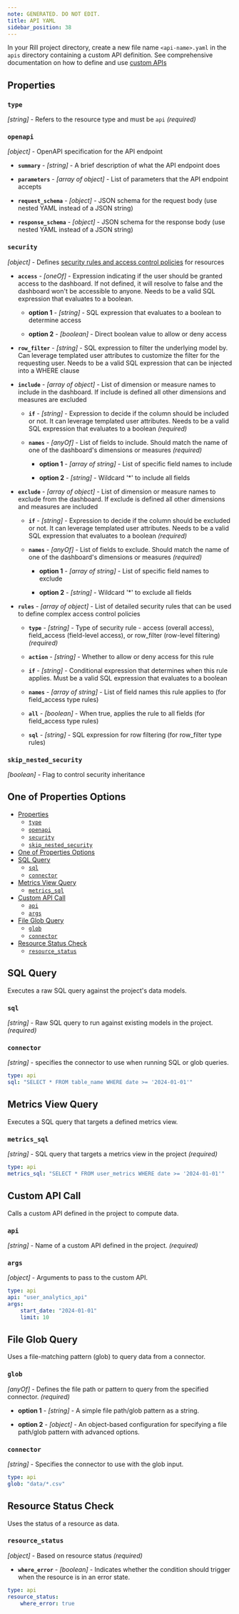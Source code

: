 ```yaml
---
note: GENERATED. DO NOT EDIT.
title: API YAML
sidebar_position: 38
---
```


In your Rill project directory, create a new file name `<api-name>.yaml` in the `apis` directory containing a custom API definition.
See comprehensive documentation on how to define and use [custom APIs](/build/custom-apis)

## Properties

### `type`

_[string]_ - Refers to the resource type and must be `api` _(required)_

### `openapi`

_[object]_ - OpenAPI specification for the API endpoint 

  - **`summary`** - _[string]_ - A brief description of what the API endpoint does 

  - **`parameters`** - _[array of object]_ - List of parameters that the API endpoint accepts 

  - **`request_schema`** - _[object]_ - JSON schema for the request body (use nested YAML instead of a JSON string) 

  - **`response_schema`** - _[object]_ - JSON schema for the response body (use nested YAML instead of a JSON string) 

### `security`

_[object]_ - Defines [security rules and access control policies](/manage/security) for resources 

  - **`access`** - _[oneOf]_ - Expression indicating if the user should be granted access to the dashboard. If not defined, it will resolve to false and the dashboard won't be accessible to anyone. Needs to be a valid SQL expression that evaluates to a boolean. 

    - **option 1** - _[string]_ - SQL expression that evaluates to a boolean to determine access

    - **option 2** - _[boolean]_ - Direct boolean value to allow or deny access

  - **`row_filter`** - _[string]_ - SQL expression to filter the underlying model by. Can leverage templated user attributes to customize the filter for the requesting user. Needs to be a valid SQL expression that can be injected into a WHERE clause 

  - **`include`** - _[array of object]_ - List of dimension or measure names to include in the dashboard. If include is defined all other dimensions and measures are excluded 

    - **`if`** - _[string]_ - Expression to decide if the column should be included or not. It can leverage templated user attributes. Needs to be a valid SQL expression that evaluates to a boolean _(required)_

    - **`names`** - _[anyOf]_ - List of fields to include. Should match the name of one of the dashboard's dimensions or measures _(required)_

      - **option 1** - _[array of string]_ - List of specific field names to include

      - **option 2** - _[string]_ - Wildcard '*' to include all fields

  - **`exclude`** - _[array of object]_ - List of dimension or measure names to exclude from the dashboard. If exclude is defined all other dimensions and measures are included 

    - **`if`** - _[string]_ - Expression to decide if the column should be excluded or not. It can leverage templated user attributes. Needs to be a valid SQL expression that evaluates to a boolean _(required)_

    - **`names`** - _[anyOf]_ - List of fields to exclude. Should match the name of one of the dashboard's dimensions or measures _(required)_

      - **option 1** - _[array of string]_ - List of specific field names to exclude

      - **option 2** - _[string]_ - Wildcard '*' to exclude all fields

  - **`rules`** - _[array of object]_ - List of detailed security rules that can be used to define complex access control policies 

    - **`type`** - _[string]_ - Type of security rule - access (overall access), field_access (field-level access), or row_filter (row-level filtering) _(required)_

    - **`action`** - _[string]_ - Whether to allow or deny access for this rule 

    - **`if`** - _[string]_ - Conditional expression that determines when this rule applies. Must be a valid SQL expression that evaluates to a boolean 

    - **`names`** - _[array of string]_ - List of field names this rule applies to (for field_access type rules) 

    - **`all`** - _[boolean]_ - When true, applies the rule to all fields (for field_access type rules) 

    - **`sql`** - _[string]_ - SQL expression for row filtering (for row_filter type rules) 

### `skip_nested_security`

_[boolean]_ - Flag to control security inheritance 

## One of Properties Options
- [Properties](#properties)
  - [`type`](#type)
  - [`openapi`](#openapi)
  - [`security`](#security)
  - [`skip_nested_security`](#skip_nested_security)
- [One of Properties Options](#one-of-properties-options)
- [SQL Query](#sql-query)
  - [`sql`](#sql)
  - [`connector`](#connector)
- [Metrics View Query](#metrics-view-query)
  - [`metrics_sql`](#metrics_sql)
- [Custom API Call](#custom-api-call)
  - [`api`](#api)
  - [`args`](#args)
- [File Glob Query](#file-glob-query)
  - [`glob`](#glob)
  - [`connector`](#connector-1)
- [Resource Status Check](#resource-status-check)
  - [`resource_status`](#resource_status)

## SQL Query

Executes a raw SQL query against the project's data models.

### `sql`

_[string]_ - Raw SQL query to run against existing models in the project. _(required)_

### `connector`

_[string]_ - specifies the connector to use when running SQL or glob queries. 

```yaml
type: api
sql: "SELECT * FROM table_name WHERE date >= '2024-01-01'"
```

## Metrics View Query

Executes a SQL query that targets a defined metrics view.

### `metrics_sql`

_[string]_ - SQL query that targets a metrics view in the project _(required)_

```yaml
type: api
metrics_sql: "SELECT * FROM user_metrics WHERE date >= '2024-01-01'"
```

## Custom API Call

Calls a custom API defined in the project to compute data.

### `api`

_[string]_ - Name of a custom API defined in the project. _(required)_

### `args`

_[object]_ - Arguments to pass to the custom API. 

```yaml
type: api
api: "user_analytics_api"
args:
    start_date: "2024-01-01"
    limit: 10
```

## File Glob Query

Uses a file-matching pattern (glob) to query data from a connector.

### `glob`

_[anyOf]_ - Defines the file path or pattern to query from the specified connector. _(required)_

  - **option 1** - _[string]_ - A simple file path/glob pattern as a string.

  - **option 2** - _[object]_ - An object-based configuration for specifying a file path/glob pattern with advanced options.

### `connector`

_[string]_ - Specifies the connector to use with the glob input. 

```yaml
type: api
glob: "data/*.csv"
```

## Resource Status Check

Uses the status of a resource as data.

### `resource_status`

_[object]_ - Based on resource status _(required)_

  - **`where_error`** - _[boolean]_ - Indicates whether the condition should trigger when the resource is in an error state. 

```yaml
type: api
resource_status:
    where_error: true
```